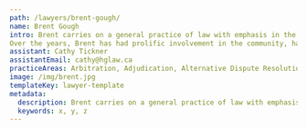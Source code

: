 ```yaml
---
path: /lawyers/brent-gough/
name: Brent Gough
intro: Brent carries on a general practice of law with emphasis in the areas of construction law, administrative law, and civil litigation.  He has argued cases before all levels of Court in Saskatchewan, Federal Court of Appeal, Supreme Court of Canada, as well as various administrative tribunals, including Immigration Appeal Board, Immigration and Refugee Board, and private arbitrations. Brent also serves as an Inquest Coroner within the Province, as well as a practice advisor for the Law Society of Saskatchewan.
Over the years, Brent has had prolific involvement in the community, having served on a number of committees and boards. Brent has worked with provincial legal organizations and has held several positions with the Law Society of Saskatchewan, including President. 
assistant: Cathy Tickner
assistantEmail: cathy@hglaw.ca
practiceAreas: Arbitration, Adjudication, Alternative Dispute Resolution, Administrative Law, Civil Litigation
image: /img/brent.jpg
templateKey: lawyer-template
metadata:
  description: Brent carries on a general practice of law with emphasis in the areas of construction law, administrative law, and civil litigation.  He has argued cases before all levels of Court in Saskatchewan, Federal Court of Appeal, Supreme Court of Canada, as well as various administrative tribunals, including Immigration Appeal Board, Immigration and Refugee Board, and private arbitrations.
  keywords: x, y, z
---
```


